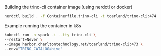 
Building the trino-cli container image (using nerdctl or docker)
```sh
nerdctl build . -f Containerfile.trino-cli -t tcarland/trino-cli:474
```

Example running the container in k8s
```sh
kubectl run -n spark -i --tty trino-cli \
--restart=Never \
--image harbor.charltontechnology.net/tcarland/trino-cli:473 \
--env="TRINO_CATALOG=hive"
```

